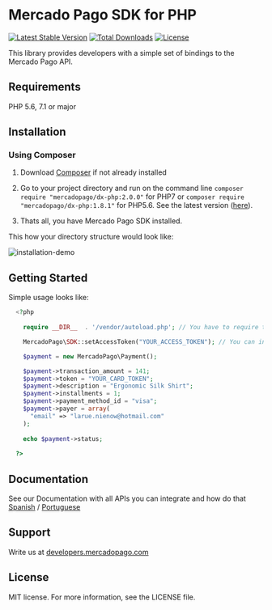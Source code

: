 # Mercado Pago SDK for PHP

[![Latest Stable Version](https://poser.pugx.org/mercadopago/dx-php/v/stable)](https://packagist.org/packages/mercadopago/dx-php)
[![Total Downloads](https://poser.pugx.org/mercadopago/dx-php/downloads)](https://packagist.org/packages/mercadopago/dx-php)
[![License](https://poser.pugx.org/mercadopago/dx-php/license)](https://packagist.org/packages/mercadopago/dx-php)

This library provides developers with a simple set of bindings to the Mercado Pago API.

## Requirements

PHP 5.6, 7.1 or major

## Installation 

### Using Composer

1. Download [Composer](https://getcomposer.org/doc/00-intro.md) if not already installed

2. Go to your project directory and run on the command line
`composer require "mercadopago/dx-php:2.0.0"` for PHP7 or `composer require "mercadopago/dx-php:1.8.1"` for PHP5.6.
See the latest version ([here](https://github.com/mercadopago/dx-php/releases)).

3. Thats all, you have Mercado Pago SDK installed.

This how your directory structure would look like:

![installation-demo](img/ezgif-2-f98e8701825e.gif)

## Getting Started
  
  Simple usage looks like:
  
```php
  <?php
  
    require __DIR__  . '/vendor/autoload.php'; // You have to require the library from your Composer vendor folder

    MercadoPago\SDK::setAccessToken("YOUR_ACCESS_TOKEN"); // You can inform your Production or SandBox AccessToken

    $payment = new MercadoPago\Payment();

    $payment->transaction_amount = 141;
    $payment->token = "YOUR_CARD_TOKEN";
    $payment->description = "Ergonomic Silk Shirt";
    $payment->installments = 1;
    $payment->payment_method_id = "visa";
    $payment->payer = array(
      "email" => "larue.nienow@hotmail.com"
    );
 
    echo $payment->status;
    
  ?>
```

## Documentation 

See our Documentation with all APIs you can integrate and how do that [Spanish](https://www.mercadopago.com.ar/developers/es/guides/payments/api/introduction/) / [Portuguese](https://www.mercadopago.com.br/developers/pt/guides/payments/api/introduction/)

## Support 

Write us at [developers.mercadopago.com](https://developers.mercadopago.com)

## License 

MIT license. For more information, see the LICENSE file.
